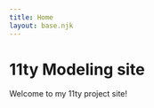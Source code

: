 ```yaml
---
title: Home
layout: base.njk
---
```


# 11ty Modeling site
Welcome to my 11ty project site!

<canvas id="bg"></canvas>
<script type="module" src="main.js"></script>